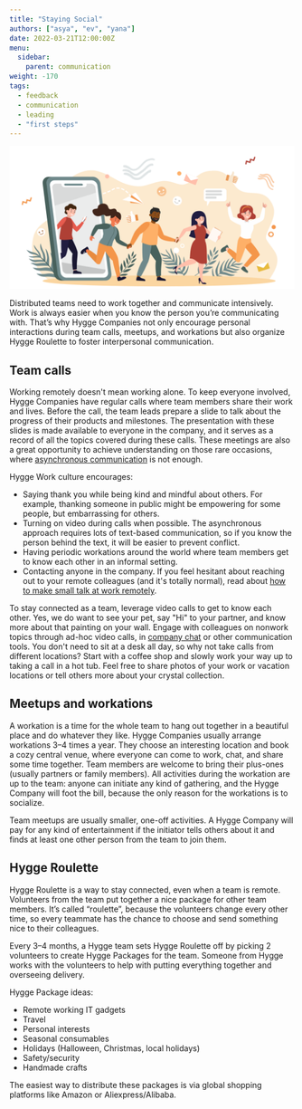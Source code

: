 ```yaml
---
title: "Staying Social"
authors: ["asya", "ev", "yana"]
date: 2022-03-21T12:00:00Z
menu:
  sidebar:
    parent: communication
weight: -170
tags:
  - feedback
  - communication
  - leading
  - "first steps"
---
```


![Staying social](/img/communication/staying-social.png)

Distributed teams need to work together and communicate intensively. Work is always easier when you know the person you’re communicating with. That’s why Hygge Companies not only encourage personal interactions during team calls, meetups, and workations but also organize Hygge Roulette to foster interpersonal communication.

## Team calls

Working remotely doesn't mean working alone. To keep everyone involved, Hygge Companies have regular calls where team members share their work and lives. Before the call, the team leads prepare a slide to talk about the progress of their products and milestones. The presentation with these slides is made available to everyone in the company, and it serves as a record of all the topics covered during these calls. These meetings are also a great opportunity to achieve understanding on those rare occasions, where [asynchronous communication](https://hygge.work/communication/async/) is not enough.

Hygge Work culture encourages:

- Saying thank you while being kind and mindful about others. For example, thanking someone in public might be empowering for some people, but embarrassing for others.
- Turning on video during calls when possible. The asynchronous approach requires lots of text-based communication, so if you know the person behind the text, it will be easier to prevent conflict.
- Having periodic workations around the world where team members get to know each other in an informal setting.
- Contacting anyone in the company. If you feel hesitant about reaching out to your remote colleagues (and it's totally normal), read about [how to make small talk at work remotely](https://zapier.com/blog/how-to-make-small-talk-at-work-remotely/).

To stay connected as a team, leverage video calls to get to know each other. Yes, we do want to see your pet, say "Hi" to your partner, and know more about that painting on your wall. Engage with colleagues on nonwork topics through ad-hoc video calls, in [company chat](https://hygge.work/tools/chats/) or other communication tools. You don't need to sit at a desk all day, so why not take calls from different locations? Start with a coffee shop and slowly work your way up to taking a call in a hot tub. Feel free to share photos of your work or vacation locations or tell others more about your crystal collection.

## Meetups and workations

A workation is a time for the whole team to hang out together in a beautiful place and do whatever they like. Hygge Companies usually arrange workations 3–4 times a year. They choose an interesting location and book a cozy central venue, where everyone can come to work, chat, and share some time together. Team members are welcome to bring their plus-ones (usually partners or family members). All activities during the workation are up to the team: anyone can initiate any kind of gathering, and the Hygge Company will foot the bill, because the only reason for the workations is to socialize.

Team meetups are usually smaller, one-off activities. A Hygge Company will pay for any kind of entertainment if the initiator tells others about it and finds at least one other person from the team to join them.

## Hygge Roulette

Hygge Roulette is a way to stay connected, even when a team is remote. Volunteers from the team put together a nice package for other team members. It’s called “roulette”, because the volunteers change every other time, so every teammate has the chance to choose and send something nice to their colleagues.

Every 3–4 months, a Hygge team sets Hygge Roulette off by picking 2 volunteers to create Hygge Packages for the team. Someone from Hygge works with the volunteers to help with putting everything together and overseeing delivery.

Hygge Package ideas:

- Remote working IT gadgets
- Travel
- Personal interests
- Seasonal consumables
- Holidays (Halloween, Christmas, local holidays)
- Safety/security
- Handmade crafts

The easiest way to distribute these packages is via global shopping platforms like Amazon or Aliexpress/Alibaba.
